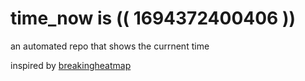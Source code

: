 # time_now is (( 1694372400406 ))

an automated repo that shows the currnent time

inspired by [breakingheatmap](https://github.com/breakingheatmap/breakingheatmap)
